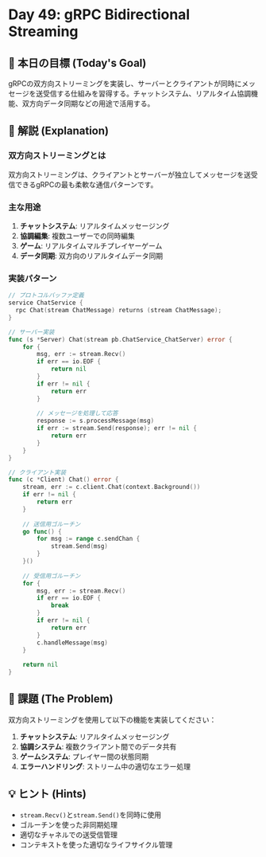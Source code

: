 # Day 49: gRPC Bidirectional Streaming

## 🎯 本日の目標 (Today's Goal)

gRPCの双方向ストリーミングを実装し、サーバーとクライアントが同時にメッセージを送受信する仕組みを習得する。チャットシステム、リアルタイム協調機能、双方向データ同期などの用途で活用する。

## 📖 解説 (Explanation)

### 双方向ストリーミングとは

双方向ストリーミングは、クライアントとサーバーが独立してメッセージを送受信できるgRPCの最も柔軟な通信パターンです。

### 主な用途

1. **チャットシステム**: リアルタイムメッセージング
2. **協調編集**: 複数ユーザーでの同時編集
3. **ゲーム**: リアルタイムマルチプレイヤーゲーム
4. **データ同期**: 双方向のリアルタイムデータ同期

### 実装パターン

```go
// プロトコルバッファ定義
service ChatService {
  rpc Chat(stream ChatMessage) returns (stream ChatMessage);
}

// サーバー実装
func (s *Server) Chat(stream pb.ChatService_ChatServer) error {
    for {
        msg, err := stream.Recv()
        if err == io.EOF {
            return nil
        }
        if err != nil {
            return err
        }
        
        // メッセージを処理して応答
        response := s.processMessage(msg)
        if err := stream.Send(response); err != nil {
            return err
        }
    }
}

// クライアント実装
func (c *Client) Chat() error {
    stream, err := c.client.Chat(context.Background())
    if err != nil {
        return err
    }
    
    // 送信用ゴルーチン
    go func() {
        for msg := range c.sendChan {
            stream.Send(msg)
        }
    }()
    
    // 受信用ゴルーチン
    for {
        msg, err := stream.Recv()
        if err == io.EOF {
            break
        }
        if err != nil {
            return err
        }
        c.handleMessage(msg)
    }
    
    return nil
}
```

## 📝 課題 (The Problem)

双方向ストリーミングを使用して以下の機能を実装してください：

1. **チャットシステム**: リアルタイムメッセージング
2. **協調システム**: 複数クライアント間でのデータ共有
3. **ゲームシステム**: プレイヤー間の状態同期
4. **エラーハンドリング**: ストリーム中の適切なエラー処理

## 💡 ヒント (Hints)

- `stream.Recv()`と`stream.Send()`を同時に使用
- ゴルーチンを使った非同期処理
- 適切なチャネルでの送受信管理
- コンテキストを使った適切なライフサイクル管理